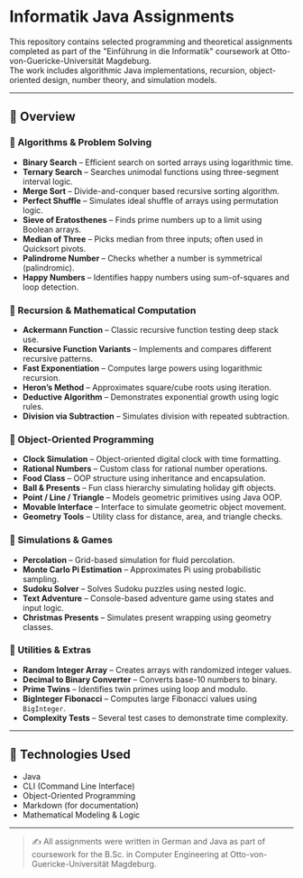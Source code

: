 # Informatik Java Assignments

This repository contains selected programming and theoretical assignments completed as part of the "Einführung in die Informatik" coursework at Otto-von-Guericke-Universität Magdeburg.  
The work includes algorithmic Java implementations, recursion, object-oriented design, number theory, and simulation models.

---

## 📁 Overview

### 🔹 Algorithms & Problem Solving

- **Binary Search** – Efficient search on sorted arrays using logarithmic time.
- **Ternary Search** – Searches unimodal functions using three-segment interval logic.
- **Merge Sort** – Divide-and-conquer based recursive sorting algorithm.
- **Perfect Shuffle** – Simulates ideal shuffle of arrays using permutation logic.
- **Sieve of Eratosthenes** – Finds prime numbers up to a limit using Boolean arrays.
- **Median of Three** – Picks median from three inputs; often used in Quicksort pivots.
- **Palindrome Number** – Checks whether a number is symmetrical (palindromic).
- **Happy Numbers** – Identifies happy numbers using sum-of-squares and loop detection.

### 🔹 Recursion & Mathematical Computation

- **Ackermann Function** – Classic recursive function testing deep stack use.
- **Recursive Function Variants** – Implements and compares different recursive patterns.
- **Fast Exponentiation** – Computes large powers using logarithmic recursion.
- **Heron’s Method** – Approximates square/cube roots using iteration.
- **Deductive Algorithm** – Demonstrates exponential growth using logic rules.
- **Division via Subtraction** – Simulates division with repeated subtraction.

### 🔹 Object-Oriented Programming

- **Clock Simulation** – Object-oriented digital clock with time formatting.
- **Rational Numbers** – Custom class for rational number operations.
- **Food Class** – OOP structure using inheritance and encapsulation.
- **Ball & Presents** – Fun class hierarchy simulating holiday gift objects.
- **Point / Line / Triangle** – Models geometric primitives using Java OOP.
- **Movable Interface** – Interface to simulate geometric object movement.
- **Geometry Tools** – Utility class for distance, area, and triangle checks.

### 🔹 Simulations & Games

- **Percolation** – Grid-based simulation for fluid percolation.
- **Monte Carlo Pi Estimation** – Approximates Pi using probabilistic sampling.
- **Sudoku Solver** – Solves Sudoku puzzles using nested logic.
- **Text Adventure** – Console-based adventure game using states and input logic.
- **Christmas Presents** – Simulates present wrapping using geometry classes.

### 🔹 Utilities & Extras

- **Random Integer Array** – Creates arrays with randomized integer values.
- **Decimal to Binary Converter** – Converts base-10 numbers to binary.
- **Prime Twins** – Identifies twin primes using loop and modulo.
- **BigInteger Fibonacci** – Computes large Fibonacci values using `BigInteger`.
- **Complexity Tests** – Several test cases to demonstrate time complexity.

---

## 🔧 Technologies Used

- Java
- CLI (Command Line Interface)
- Object-Oriented Programming
- Markdown (for documentation)
- Mathematical Modeling & Logic

---

> ✍️ All assignments were written in German and Java as part of coursework for the B.Sc. in Computer Engineering at Otto-von-Guericke-Universität Magdeburg.
